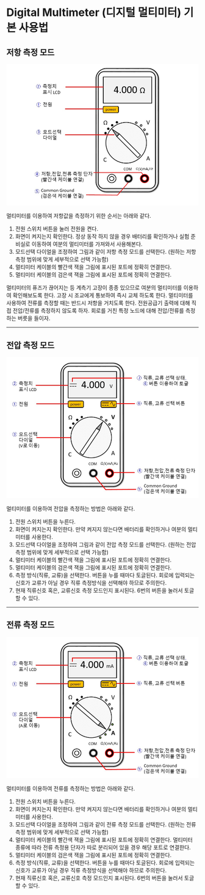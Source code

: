 
# Digital Multimeter (디지털 멀티미터) 기본 사용법

## 저항 측정 모드

![01_저항측정모드](./images/01x.jpg '저항 측정 모드')

멀티미터를 이용하여 저항값을 측정하기 위한 순서는 아래와 같다.

1. 전원 스위치 버튼을 눌러 전원을 켠다.
2. 화면이 켜지는지 확인한다. 정상 동작 하지 않을 경우 배터리를 확인하거나 실험 준비실로 이동하여 여분의 멀티미터를 가져와서 사용해본다.
3. 모드선택 다이얼을 조정하여 그림과 같이 저항 측정 모드를 선택한다. (원하는 저항 측정 범위에 맞게 세부적으로 선택 가능함)
4. 멀티미터 케이블의 빨간색 잭을 그림에 표시된 포트에 정확히 연결한다.
5. 멀티미터 케이블의 검은색 잭을 그림에 표시된 포트에 정확히 연결한다.

멀티미터의 퓨즈가 끊어지는 등 계측기 고장이 종종 있으므로 여분의 멀티미터를 이용하여 확인해보도록 한다. 고장 시 조교에게 통보하여 즉시 교체 하도록 한다. 멀티미터를 사용하여 전류를 측정할 때는 반드시 저항을 거치도록 한다. 전원공급기 출력에 대해 직접 전압/전류를 측정하지 않도록 하자. 회로를 거친 특정 노드에 대해 전압/전류를 측정하는 버릇을 들이자.



------------------
## 전압 측정 모드

![02_전압측정모드](./images/02x.jpg '전압 측정 모드')

멀티미터를 이용하여 전압을 측정하는 방법은 아래와 같다.

1. 전원 스위치 버튼을 누른다.
2. 화면이 켜지는지 확인한다. 만약 켜지지 않는다면 배터리를 확인하거나 여분의 멀티미터를 사용한다.
3. 모드선택 다이얼을 조정하여 그림과 같이 전압 측정 모드를 선택한다.  (원하는 전압 측정 범위에 맞게 세부적으로 선택 가능함)
4. 멀티미터 케이블의 빨간색 잭을 그림에 표시된 포트에 정확히 연결한다.
5. 멀티미터 케이블의 검은색 잭을 그림에 표시된 포트에 정확히 연결한다.
6. 측정 방식(직류, 교류)을 선택한다. 버튼을 누를 때마다 토글된다. 회로에 입력되는 신호가 교류가 아닐 경우 직류 측정방식을 선택해야 하므로 주의한다.
7. 현재 직류신호 혹은, 교류신호 측정 모드인지 표시된다. 6번의 버튼을 눌러서 토글할 수 있다.



------------------
## 전류 측정 모드

![03_전류측정모드](./images/03x.jpg '전류 측정 모드')

멀티미터를 이용하여 전류를 측정하는 방법은 아래와 같다.

1. 전원 스위치 버튼을 누른다.
2. 화면이 켜지는지 확인한다. 만약 켜지지 않는다면 배터리를 확인하거나 여분의 멀티미터를 사용한다.
3. 모드선택 다이얼을 조정하여 그림과 같이 전류 측정 모드를 선택한다.  (원하는 전류 측정 범위에 맞게 세부적으로 선택 가능함)
4. 멀티미터 케이블의 빨간색 잭을 그림에 표시된 포트에 정확히 연결한다. 멀티미터 종류에 따라 전류 측정용 단자가 따로 분리되어 있을 경우 해당 포트로 연결한다.
5. 멀티미터 케이블의 검은색 잭을 그림에 표시된 포트에 정확히 연결한다.
6. 측정 방식(직류, 교류)을 선택한다. 버튼을 누를 때마다 토글된다. 회로에 입력되는 신호가 교류가 아닐 경우 직류 측정방식을 선택해야 하므로 주의한다.
7. 현재 직류신호 혹은, 교류신호 측정 모드인지 표시된다. 6번의 버튼을 눌러서 토글할 수 있다.



